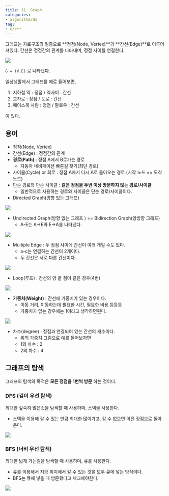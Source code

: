 ```yaml
---
title: 11. Graph
categories:
- algorithm/ds
tag:
- c/c++
---
```


그래프는 자료구조의 일종으로 **정점(Node, Vertex)**과 **간선(Edge)**로 이루어져있다. 간선은 정점간의 관계를 나타내며, 정점 사이를 연결한다.

![](http://btechsmartclass.com/DS/images/Graph%201.png)

`G = (V,E)` 로 나타낸다.

일상생활에서 그래프를 예로 들어보면,

1. 지하철 역 : 정점 / 역사이 : 간선
2. 교차로 : 정점 / 도로 : 간선
3. 페이스북 사람 : 정점 / 팔로우 : 간선

이 있다.



## 용어

- 정점(Node, Vertex)
- 간선(Edge) : 정점간의 관계
- **경로(Path)** : 정점 A에서 B로가는 경로
  - 자동차 네비게이션 빠른길 찾기(최단 경로)
- 사이클(Cycle) or 회로 : 정점 A에서 다시 A로 돌아오는 경로 (시작 노드 == 도착 노드)
- 단순 경로와 단순 사이클 : **같은 정점을 두번 이상 방문하지 않는 경로/사이클**
  - 일반적으로 사용하는 경로와 사이클은 단순 경로/사이클이다.
- Directed Graph(방향 있는 그래프)

![](https://upload.wikimedia.org/wikipedia/commons/thumb/1/1c/Directed_graph%2C_cyclic.svg/450px-Directed_graph%2C_cyclic.svg.png)

- Undirected Graph(방향 없는 그래프 ) == Bidirection Graph(양방향 그래프)
  - A-E는 A→E와 E→A를 나타낸다.

![](https://i.stack.imgur.com/YA7NX.png)

- Multiple Edge  : 두 정점 사이에 간선이 여러 개일 수도 있다.
  - a-c는 연결하는 간선이 2개이다.
  - 두 간선은 서로 다른 간선이다.

![](http://www.cs.rpi.edu/academics/courses/spring18/csci2600/multigraph.png)

- Loop(루프) : 간선의 양 끝 점이 같은 경우(4번)

![](http://faculty.ycp.edu/~dbabcock/PastCourses/cs360/lectures/images/lecture15/digraph.png)



- **가중치(Weight)** : 간선에 가중치가 있는 경우이다.
  - 이동 거리, 이동하는데 필요한 시간, 필요한 비용 등등등
  - 가중치가 없는 경우에는 1이라고 생각하면된다.

![](https://i.stack.imgur.com/ea2UI.png)



- 차수(degree) : 정점과 연결되어 있는 간선의 개수이다.
  - 위의 가중치 그림으로 예를 들어보자면
  - 1의 차수 : 2
  - 2의 차수 : 4

## 그래프의 탐색

그래프의 탐색의 목적은 **모든 정점을 1번씩 방문** 하는 것이다.

### DFS (깊이 우선 탐색)

최대한 깊숙히 많은것을 탐색할 때 사용하며, 스택을 사용한다.

- 스택을 이용해 갈 수 있는 만큼 최대한 많이가고, 갈 수 없으면 이전 정점으로 돌아온다.

![](http://thumbnail.egloos.net/600x0/http://pds25.egloos.com/pds/201405/16/87/a0278987_5375e221da624.jpg)



### BFS (너비 우선 탐색)

최대한 넓게 가는길을 탐색할 때 사용하며, 큐를 사용한다.

- 큐를 이용해서 지금 위치에서 갈 수 있는 것을 모두 큐에 넣는 방식이다.
- BFS는 큐에 넣을 때 방문했다고 체크해야한다.

![](https://shinghalrishabh.files.wordpress.com/2015/03/fig-22-3-operation-bfs.jpg)



